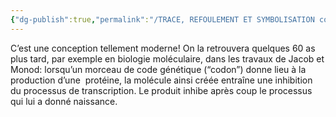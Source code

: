 ```yaml
---
{"dg-publish":true,"permalink":"/TRACE, REFOULEMENT ET SYMBOLISATION copie/Lettre 52/Toute transcription ultérieure inhibe la précédente et en draine le processus d'excitation/","created":"2024-07-22T17:00:01.104-04:00","updated":"2025-08-22T21:46:24.978-04:00"}
---
```



C’est une conception tellement moderne! On la retrouvera quelques 60 as plus tard, par exemple en biologie moléculaire, dans les travaux de Jacob et Monod: lorsqu’un morceau de code génétique (“codon”) donne lieu à la production d’une  protéine, la molécule ainsi créée  entraîne une inhibition du processus de transcription. Le produit inhibe après coup le processus qui lui a donné naissance.